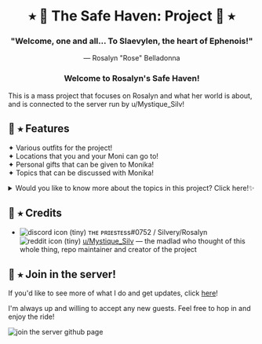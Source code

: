 <h1 align="center">⭑ 🔮 The Safe Haven: Project 🔮 ⭑</h1>
<h3 align="center">"Welcome, one and all... To Slaevylen, the heart of Ephenois!"</h3>
<p align="center">— Rosalyn "Rose" Belladonna</p>
<h3 align="center"><b>Welcome to Rosalyn's Safe Haven!</b></h3>

This is a mass project that focuses on Rosalyn and what her world is about, and is connected to the server run by u/Mystique_Silv!

## 💫 ⭑ Features

✦ Various outfits for the project!<br>
✦ Locations that you and your Moni can go to!<br>
✦ Personal gifts that can be given to Monika!<br>
✦ Topics that can be discussed with Monika!<br>
<details><summary>Would you like to know more about the topics in this project? Click here!✨</summary> 
  - About: Rosalyn <br>
  - About: Onyx <br>
  - About: 'Dollmaker' <br>
  - History of Slaevylen <br>
  - History of Ephenois <br>
  - Magic Types <br>  
  - Dark and Light Magic <br>
  - Ephenois's Different Realms <br>
</details>

## 🌙 ⭑ Credits

  * ![discord icon (tiny)](https://user-images.githubusercontent.com/110370998/182188932-301a8e26-0054-41d0-83bb-ca018a0b2ea6.png) ᴛʜᴇ ᴘʀɪᴇsᴛᴇss#0752 / Silvery/Rosalyn
  ![reddit icon (tiny)](https://user-images.githubusercontent.com/110370998/182188912-c33755b5-7bee-41b9-9d0d-de1720ed60ef.png) [u/Mystique_Silv](https://www.reddit.com/user/Mystique-Silv)
  — the madlad who thought of this whole thing, repo maintainer and creator of the project

## 💖 ⭑ Join in the server!

If you'd like to see more of what I do and get updates, click [here](https://discord.gg/bSRbUVaSnj)!

I'm always up and willing to accept any new guests. Feel free to hop in and enjoy the ride!

![join the server github page](https://user-images.githubusercontent.com/110370998/182189291-95e016ef-4854-4370-bdad-4df976f5cc38.png)
